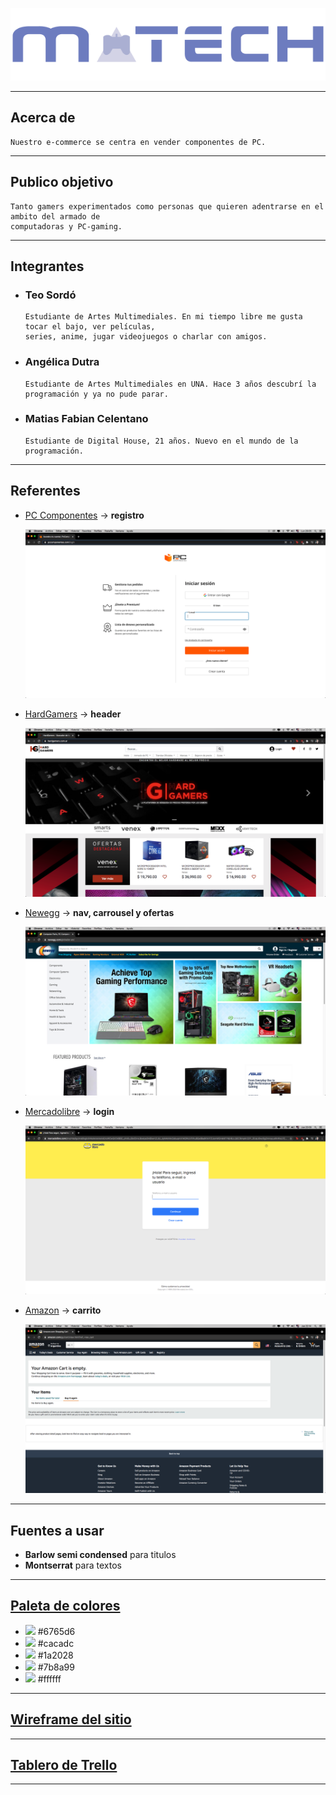 <!-- # MATech
___ -->

![Logo](public/imgs/logo_final.svg)
___

## Acerca de
  ~~~
  Nuestro e-commerce se centra en vender componentes de PC.
  ~~~
___

## Publico objetivo
  ~~~
  Tanto gamers experimentados como personas que quieren adentrarse en el ambito del armado de 
  computadoras y PC-gaming.
  ~~~
___

## Integrantes
  - ### Teo Sordó
    ~~~
    Estudiante de Artes Multimediales. En mi tiempo libre me gusta tocar el bajo, ver películas,
    series, anime, jugar videojuegos o charlar con amigos.
    ~~~
  - ### Angélica Dutra
    ~~~
    Estudiante de Artes Multimediales en UNA. Hace 3 años descubrí la programación y ya no pude parar.
    ~~~
  - ### Matias Fabian Celentano
    ~~~
    Estudiante de Digital House, 21 años. Nuevo en el mundo de la programación.
    ~~~
___

## Referentes
  - [PC Componentes](https://www.pccomponentes.com/) -> **registro**

    ![pccomponentes](capturas/pccomponentes.png)
    
  - [HardGamers](https://www.hardgamers.com.ar/) -> **header**
    
    ![hardgamers](capturas/hardgamers.png)
  
  - [Newegg](https://www.newegg.com/global/ar-en/) -> **nav, carrousel y ofertas**
    
    ![newegg](capturas/newegg.png)
    
  - [Mercadolibre](https://www.mercadolibre.com.ar/) -> **login**
    
    ![mercadolibre](capturas/mercadolibre.png)
    
  - [Amazon](https://www.amazon.com/-/es/) -> **carrito**
  
    ![amazon](capturas/amazon.png)
___

## Fuentes a usar
  - **Barlow semi condensed** para titulos
  - **Montserrat** para textos
___

## [Paleta de colores](https://coolors.co/6765d6-cacadc-1a2028-7b8a99-ffffff)
  - <img src="https://via.placeholder.com/15/6765d6?text=+"></img> #6765d6
  - <img src="https://via.placeholder.com/15/cacadc?text=+"></img> #cacadc
  - <img src="https://via.placeholder.com/15/1a2028?text=+"></img> #1a2028
  - <img src="https://via.placeholder.com/15/7b8a99?text=+"></img> #7b8a99
  - <img src="https://via.placeholder.com/15/ffffff?text=+"></img> #ffffff
___

## [Wireframe del sitio](https://marvelapp.com/prototype/71f2ca3)
___

## [Tablero de Trello](https://trello.com/b/ibvBTqoy/tareas)
___

